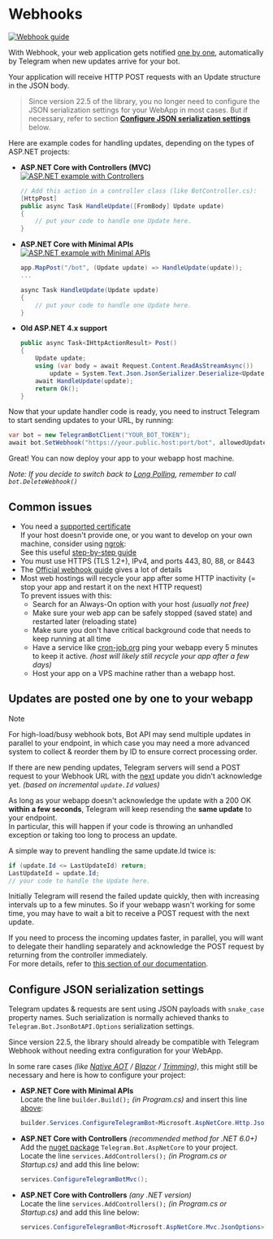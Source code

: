 ﻿# Webhooks

[![Webhook guide](https://img.shields.io/badge/Bot_API-Webhook%20guide-blue.svg?style=flat-square)](https://core.telegram.org/bots/webhooks)

With Webhook, your web application gets notified
[one by one](#updates-are-posted-one-by-one-to-your-webapp),
automatically by Telegram when new updates arrive for your bot.

Your application will receive HTTP POST requests with an Update structure in the JSON body.

> Since version 22.5 of the library, you no longer need to configure the JSON serialization settings for your WebApp in most cases.
> But if necessary, refer to section **[Configure JSON serialization settings](#configure-json-serialization-settings)** below.

Here are example codes for handling updates, depending on the types of ASP.NET projects:

* **ASP.NET Core with Controllers (MVC)** [![ASP.NET example with Controllers](https://img.shields.io/badge/Examples-Webhook.Controllers-green?style=flat-square)](https://github.com/TelegramBots/Telegram.Bot.Examples/tree/master/Webhook.Controllers)
    ```csharp
    // Add this action in a controller class (like BotController.cs):
    [HttpPost]
    public async Task HandleUpdate([FromBody] Update update)
    {
        // put your code to handle one Update here.
    }
    ```
* **ASP.NET Core with Minimal APIs** [![ASP.NET example with Minimal APIs](https://img.shields.io/badge/Examples-Webhook.MinimalAPIs-green?style=flat-square)](https://github.com/TelegramBots/Telegram.Bot.Examples/tree/master/Webhook.MinimalAPIs)
    ```csharp
    app.MapPost("/bot", (Update update) => HandleUpdate(update));
    ...

    async Task HandleUpdate(Update update)
    {
        // put your code to handle one Update here.
    }
    ```
* **Old ASP.NET 4.x support**
    ```csharp
    public async Task<IHttpActionResult> Post()
    {
        Update update;
        using (var body = await Request.Content.ReadAsStreamAsync())
            update = System.Text.Json.JsonSerializer.Deserialize<Update>(body, JsonBotAPI.Options);
        await HandleUpdate(update);
        return Ok();
    }
    ```

Now that your update handler code is ready, you need to instruct Telegram to start sending updates to your URL, by running:
```csharp
var bot = new TelegramBotClient("YOUR_BOT_TOKEN");
await bot.SetWebhook("https://your.public.host:port/bot", allowedUpdates: []);
```

Great! You can now deploy your app to your webapp host machine.

_Note: If you decide to switch back to [Long Polling](polling.md), remember to call `bot.DeleteWebhook()`_


## Common issues

- You need a [supported certificate](https://core.telegram.org/bots/faq#i-39m-having-problems-with-webhooks)  
  If your host doesn't provide one, or you want to develop on your own machine, consider using [ngrok](https://ngrok.com/):  
See this useful [step-by-step guide](https://medium.com/@oktaykopcak/81c8c4a9a853)
- You must use HTTPS (TLS 1.2+), IPv4, and ports 443, 80, 88, or 8443
- The [Official webhook guide](https://core.telegram.org/bots/webhooks) gives a lot of details
- Most web hostings will recycle your app after some HTTP inactivity (= stop your app and restart it on the next HTTP request)  
  To prevent issues with this:
  - Search for an Always-On option with your host _(usually not free)_
  - Make sure your web app can be safely stopped (saved state) and restarted later (reloading state)
  - Make sure you don't have critical background code that needs to keep running at all time
  - Have a service like [cron-job.org](https://cron-job.org/) ping your webapp every 5 minutes to keep it active.
    _(host will likely still recycle your app after a few days)_
  - Host your app on a VPS machine rather than a webapp host.

## Updates are posted one by one to your webapp

> [!NOTE]  
> For high-load/busy webhook bots, Bot API may send multiple updates in parallel to your endpoint,
> in which case you may need a more advanced system to collect & reorder them by ID to ensure correct processing order.

If there are new pending updates, Telegram servers will send a POST request to your Webhook URL with the <u>next</u> update you didn't acknowledge yet.
_(based on incremental `update.Id` values)_

As long as your webapp doesn't acknowledge the update with a 200 OK **within a few seconds**, Telegram will keep resending the **same update** to your endpoint.  
In particular, this will happen if your code is throwing an unhandled exception or taking too long to process an update.

A simple way to prevent handling the same update.Id twice is:
  ```csharp
  if (update.Id <= LastUpdateId) return;
  LastUpdateId = update.Id;
  // your code to handle the Update here.
  ```

Initially Telegram will resend the failed update quickly, then with increasing intervals up to a few minutes. So if your webapp wasn't working for some time, you may have to wait a bit to receive a POST request with the next update.

If you need to process the incoming updates faster, in parallel, you will want to delegate their handling separately and acknowledge the POST request by returning from the controller immediately.  
For more details, refer to [this section of our documentation](.#sequential-vs-parallel-updates).


## Configure JSON serialization settings

Telegram updates & requests are sent using JSON payloads with `snake_case` property names.
Such serialization is normally achieved thanks to `Telegram.Bot.JsonBotAPI.Options` serialization settings.

Since version 22.5, the library should already be compatible with Telegram Webhook without needing extra configuration for your WebApp.

In some rare cases _(like [Native AOT](https://learn.microsoft.com/en-us/dotnet/core/deploying/native-aot) / [Blazor](https://learn.microsoft.com/en-us/aspnet/core/blazor/webassembly-build-tools-and-aot) / [Trimming](https://learn.microsoft.com/en-us/dotnet/core/deploying/trimming/trim-self-contained))_, this might still be necessary and here is how to configure your project:
* **ASP.NET Core with Minimal APIs**  
    Locate the line `builder.Build();` _(in Program.cs)_ and insert this line <u>above</u>:
    ```csharp
    builder.Services.ConfigureTelegramBot<Microsoft.AspNetCore.Http.Json.JsonOptions>(opt => opt.SerializerOptions);
    ```
* **ASP.NET Core with Controllers** _(recommended method for .NET 6.0+)_  
    Add the [nuget package](https://www.nuget.org/packages/Telegram.Bot.AspNetCore) `Telegram.Bot.AspNetCore` to your project.  
    Locate the line `services.AddControllers();` _(in Program.cs or Startup.cs)_ and add this line below:
    ```csharp
    services.ConfigureTelegramBotMvc();
    ```
* **ASP.NET Core with Controllers** _(any .NET version)_  
    Locate the line `services.AddControllers();` _(in Program.cs or Startup.cs)_ and add this line below:
    ```csharp
    services.ConfigureTelegramBot<Microsoft.AspNetCore.Mvc.JsonOptions>(opt => opt.JsonSerializerOptions);
    ```

